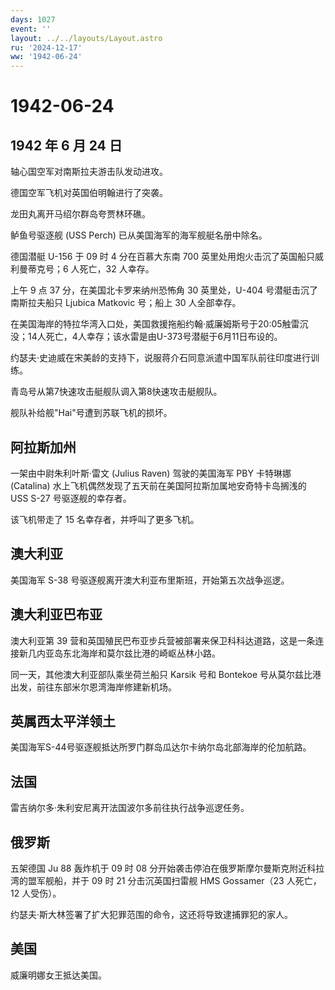 ```yaml
---
days: 1027
event: ''
layout: ../../layouts/Layout.astro
ru: '2024-12-17'
ww: '1942-06-24'
---
```


# 1942-06-24

## 1942 年 6 月 24 日

轴心国空军对南斯拉夫游击队发动进攻。

德国空军飞机对英国伯明翰进行了突袭。

龙田丸离开马绍尔群岛夸贾林环礁。

鲈鱼号驱逐舰 (USS Perch) 已从美国海军的海军舰艇名册中除名。

德国潜艇 U-156 于 09 时 4 分在百慕大东南 700
英里处用炮火击沉了英国船只威利曼蒂克号；6 人死亡，32 人幸存。

上午 9 点 37 分，在美国北卡罗来纳州恐怖角 30 英里处，U-404
号潜艇击沉了南斯拉夫船只 Ljubica Matkovic 号；船上 30 人全部幸存。

在美国海岸的特拉华湾入口处，美国救援拖船约翰·威廉姆斯号于20:05触雷沉没；14人死亡，4人幸存；该水雷是由U-373号潜艇于6月11日布设的。

约瑟夫·史迪威在宋美龄的支持下，说服蒋介石同意派遣中国军队前往印度进行训练。

青岛号从第7快速攻击艇舰队调入第8快速攻击艇舰队。

舰队补给舰"Hai"号遭到苏联飞机的损坏。

## 阿拉斯加州

一架由中尉朱利叶斯·雷文 (Julius Raven) 驾驶的美国海军 PBY 卡特琳娜
(Catalina) 水上飞机偶然发现了五天前在美国阿拉斯加属地安奇特卡岛搁浅的
USS S-27 号驱逐舰的幸存者。

该飞机带走了 15 名幸存者，并呼叫了更多飞机。

## 澳大利亚

美国海军 S-38 号驱逐舰离开澳大利亚布里斯班，开始第五次战争巡逻。

## 澳大利亚巴布亚

澳大利亚第 39
营和英国殖民巴布亚步兵营被部署来保卫科科达道路，这是一条连接新几内亚岛东北海岸和莫尔兹比港的崎岖丛林小路。

同一天，其他澳大利亚部队乘坐荷兰船只 Karsik 号和 Bontekoe
号从莫尔兹比港出发，前往东部米尔恩湾海岸修建新机场。

## 英属西太平洋领土

美国海军S-44号驱逐舰抵达所罗门群岛瓜达尔卡纳尔岛北部海岸的伦加航路。

## 法国

雷吉纳尔多·朱利安尼离开法国波尔多前往执行战争巡逻任务。

## 俄罗斯

五架德国 Ju 88 轰炸机于 09 时 08
分开始袭击停泊在俄罗斯摩尔曼斯克附近科拉湾的盟军舰船，并于 09 时 21
分击沉英国扫雷舰 HMS Gossamer（23 人死亡，12 人受伤）。

约瑟夫·斯大林签署了扩大犯罪范围的命令，这还将导致逮捕罪犯的家人。

## 美国

威廉明娜女王抵达美国。